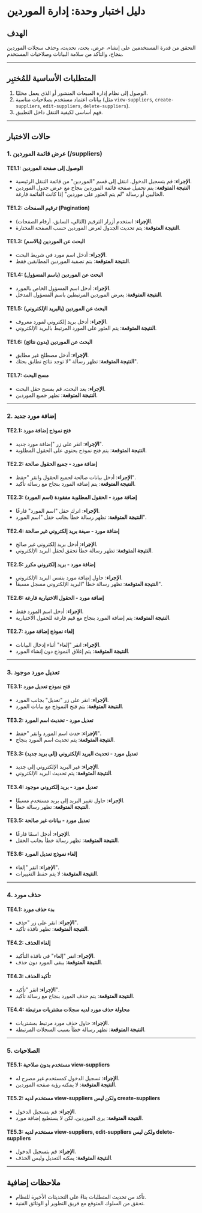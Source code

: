 # دليل اختبار وحدة: إدارة الموردين

## الهدف
التحقق من قدرة المستخدمين على إنشاء، عرض، بحث، تحديث، وحذف سجلات الموردين بنجاح، والتأكد من سلامة البيانات وصلاحيات المستخدم.

---

## المتطلبات الأساسية للمُختبِر
1. الوصول إلى نظام إدارة المبيعات المنشور أو الذي يعمل محليًا.
2. بيانات اعتماد مستخدم بصلاحيات مناسبة (مثل `view-suppliers`, `create-suppliers`, `edit-suppliers`, `delete-suppliers`).
3. فهم أساسي لكيفية التنقل داخل التطبيق.

---

## حالات الاختبار

### 1. عرض قائمة الموردين (/suppliers)

#### TE1.1: الوصول إلى صفحة الموردين
- **الإجراء**: قم بتسجيل الدخول. انتقل إلى قسم "الموردين" من قائمة التنقل الرئيسية.
- **النتيجة المتوقعة**: يتم تحميل صفحة قائمة الموردين بنجاح مع عرض جدول الموردين الحاليين أو رسالة "لم يتم العثور على موردين" إذا كانت القائمة فارغة.

#### TE1.2: ترقيم الصفحات (Pagination)
- **الإجراء**: استخدم أزرار الترقيم (التالي، السابق، أرقام الصفحات).
- **النتيجة المتوقعة**: يتم تحديث الجدول لعرض الموردين حسب الصفحة المختارة.

#### TE1.3: البحث عن الموردين (بالاسم)
- **الإجراء**: أدخل اسم مورد في شريط البحث.
- **النتيجة المتوقعة**: يتم تصفية الموردين المطابقين فقط.

#### TE1.4: البحث عن الموردين (باسم المسؤول)
- **الإجراء**: أدخل اسم المسؤول الخاص بالمورد.
- **النتيجة المتوقعة**: يعرض الموردين المرتبطين باسم المسؤول المدخل.

#### TE1.5: البحث عن الموردين (بالبريد الإلكتروني)
- **الإجراء**: أدخل بريد إلكتروني لمورد معروف.
- **النتيجة المتوقعة**: يتم العثور على المورد المرتبط بالبريد الإلكتروني.

#### TE1.6: البحث عن الموردين (بدون نتائج)
- **الإجراء**: أدخل مصطلح غير مطابق.
- **النتيجة المتوقعة**: تظهر رسالة "لا توجد نتائج تطابق بحثك".

#### TE1.7: مسح البحث
- **الإجراء**: بعد البحث، قم بمسح حقل البحث.
- **النتيجة المتوقعة**: تظهر جميع الموردين.

---

### 2. إضافة مورد جديد

#### TE2.1: فتح نموذج إضافة مورد
- **الإجراء**: انقر على زر "إضافة مورد جديد".
- **النتيجة المتوقعة**: يتم فتح نموذج يحتوي على الحقول المطلوبة.

#### TE2.2: إضافة مورد - جميع الحقول صالحة
- **الإجراء**: أدخل بيانات صالحة لجميع الحقول وانقر "حفظ".
- **النتيجة المتوقعة**: يتم إضافة المورد بنجاح مع رسالة تأكيد.

#### TE2.3: إضافة مورد - الحقول المطلوبة مفقودة (اسم المورد)
- **الإجراء**: اترك حقل "اسم المورد" فارغًا.
- **النتيجة المتوقعة**: تظهر رسالة خطأ بجانب حقل "اسم المورد".

#### TE2.4: إضافة مورد - صيغة بريد إلكتروني غير صالحة
- **الإجراء**: أدخل بريد إلكتروني غير صالح.
- **النتيجة المتوقعة**: تظهر رسالة خطأ تحقق لحقل البريد الإلكتروني.

#### TE2.5: إضافة مورد - بريد إلكتروني مكرر
- **الإجراء**: حاول إضافة مورد بنفس البريد الإلكتروني.
- **النتيجة المتوقعة**: تظهر رسالة خطأ "البريد الإلكتروني مسجل مسبقاً".

#### TE2.6: إضافة مورد - الحقول الاختيارية فارغة
- **الإجراء**: أدخل اسم المورد فقط.
- **النتيجة المتوقعة**: يتم إضافة المورد بنجاح مع قيم فارغة للحقول الاختيارية.

#### TE2.7: إلغاء نموذج إضافة مورد
- **الإجراء**: انقر "إلغاء" أثناء إدخال البيانات.
- **النتيجة المتوقعة**: يتم إغلاق النموذج دون إنشاء المورد.

---

### 3. تعديل مورد موجود

#### TE3.1: فتح نموذج تعديل مورد
- **الإجراء**: انقر على زر "تعديل" بجانب المورد.
- **النتيجة المتوقعة**: يتم فتح النموذج مع بيانات المورد.

#### TE3.2: تعديل مورد - تحديث اسم المورد
- **الإجراء**: حدث اسم المورد وانقر "حفظ".
- **النتيجة المتوقعة**: يتم تحديث اسم المورد بنجاح.

#### TE3.3: تعديل مورد - تحديث البريد الإلكتروني (إلى بريد جديد)
- **الإجراء**: غير البريد الإلكتروني إلى جديد.
- **النتيجة المتوقعة**: يتم تحديث البريد الإلكتروني.

#### TE3.4: تعديل مورد - بريد إلكتروني موجود
- **الإجراء**: حاول تغيير البريد إلى بريد مستخدم مسبقًا.
- **النتيجة المتوقعة**: تظهر رسالة خطأ.

#### TE3.5: تعديل مورد - بيانات غير صالحة
- **الإجراء**: أدخل اسمًا فارغًا.
- **النتيجة المتوقعة**: تظهر رسالة خطأ بجانب الحقل.

#### TE3.6: إلغاء نموذج تعديل المورد
- **الإجراء**: انقر "إلغاء".
- **النتيجة المتوقعة**: لا يتم حفظ التغييرات.

---

### 4. حذف مورد

#### TE4.1: بدء حذف مورد
- **الإجراء**: انقر على زر "حذف".
- **النتيجة المتوقعة**: تظهر نافذة تأكيد.

#### TE4.2: إلغاء الحذف
- **الإجراء**: انقر "إلغاء" في نافذة التأكيد.
- **النتيجة المتوقعة**: يبقى المورد دون حذف.

#### TE4.3: تأكيد الحذف
- **الإجراء**: انقر "تأكيد".
- **النتيجة المتوقعة**: يتم حذف المورد بنجاح مع رسالة تأكيد.

#### TE4.4: محاولة حذف مورد لديه سجلات مشتريات مرتبطة
- **الإجراء**: حاول حذف مورد مرتبط بمشتريات.
- **النتيجة المتوقعة**: تظهر رسالة خطأ بسبب السجلات المرتبطة.

---

### 5. الصلاحيات

#### TE5.1: مستخدم بدون صلاحية view-suppliers
- **الإجراء**: تسجيل الدخول كمستخدم غير مصرح له.
- **النتيجة المتوقعة**: لا يمكنه رؤية صفحة الموردين.

#### TE5.2: مستخدم لديه view-suppliers ولكن ليس create-suppliers
- **الإجراء**: قم بتسجيل الدخول.
- **النتيجة المتوقعة**: يرى الموردين، لكن لا يستطيع إضافة مورد.

#### TE5.3: مستخدم لديه view-suppliers, edit-suppliers ولكن ليس delete-suppliers
- **الإجراء**: قم بتسجيل الدخول.
- **النتيجة المتوقعة**: يمكنه التعديل وليس الحذف.

---

## ملاحظات إضافية
- تأكد من تحديث المتطلبات بناءً على التحديثات الأخيرة للنظام.
- تحقق من السلوك المتوقع مع فريق التطوير أو الوثائق الفنية.
